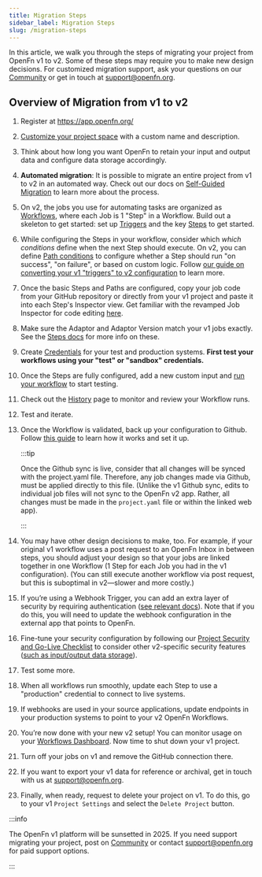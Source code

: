 ```yaml
---
title: Migration Steps
sidebar_label: Migration Steps
slug: /migration-steps
---
```


In this article, we walk you through the steps of migrating your project from
OpenFn v1 to v2. Some of these steps may require you to make new design
decisions. For customized migration support, ask your questions on our
[Community](https://.community.openfn.org) or get in touch at
[support@openfn.org](mailto://support@openfn.org).

## Overview of Migration from v1 to v2

1. Register at https://app.openfn.org/
2. [Customize your project space](../manage-projects/platform-mgmt.md) with a
   custom name and description.
3. Think about how long you want OpenFn to retain your input and output data and
   configure data storage accordingly.

4. **Automated migration**: It is possible to migrate an entire project from v1
   to v2 in an automated way. Check out our docs on
   [Self-Guided Migration](../migration/automated-migration.md) to learn more
   about the process.

5. On v2, the jobs you use for automating tasks are organized as
   [Workflows](../tutorials/tutorial.md), where each Job is 1 "Step" in a
   Workflow. Build out a skeleton to get started: set up
   [Triggers](../build/triggers.md) and the key
   [Steps](https://docs.openfn.org/documentation/build/steps) to get started.
6. While configuring the Steps in your workflow, consider which _which
   conditions_ define when the next Step should execute. On v2, you can define
   [Path conditions](https://docs.openfn.org/documentation/build/paths) to
   configure whether a Step should run "on success", "on failure", or based on
   custom logic. Follow
   [our guide on converting your v1 "triggers" to v2 configuration](../migration/converting-triggers.md)
   to learn more.
7. Once the basic Steps and Paths are configured, copy your job code from your
   GitHub repository or directly from your v1 project and paste it into each
   Step's Inspector view. Get familiar with the revamped Job Inspector for code
   editing [here](../build/steps/step-editor.md).
8. Make sure the Adaptor and Adaptor Version match your v1 jobs exactly. See the
   [Steps docs](../build/steps/step-editor.md) for more info on these.
9. Create [Credentials](../build/credentials.md) for your test and production
   systems. **First test your workflows using your "test" or "sandbox"
   credentials.**
10. Once the Steps are fully configured, add a new custom input and
    [run your workflow](../build/steps/step-editor.md) to start testing.
11. Check out the [History](../monitor-history/activity-history.md) page to
    monitor and review your Workflow runs.
12. Test and iterate.
13. Once the Workflow is validated, back up your configuration to Github. Follow
    [this guide](../manage-projects/link-to-gh.md) to learn how it works and set
    it up.

    :::tip

    Once the Github sync is live, consider that all changes will be synced with
    the project.yaml file. Therefore, any job changes made via Github, must be
    applied directly to this file. (Unlike the v1 Github sync, edits to
    individual job files will not sync to the OpenFn v2 app. Rather, all changes
    must be made in the `project.yaml` file or within the linked web app).

    :::

14. You may have other design decisions to make, too. For example, if your
    original v1 workflow uses a post request to an OpenFn Inbox in between
    steps, you should adjust your design so that your jobs are linked together
    in one Workflow (1 Step for each Job you had in the v1 configuration). (You
    can still execute another workflow via post request, but this is suboptimal
    in v2—slower and more costly.)

15. If you’re using a Webhook Trigger, you can add an extra layer of security by
    requiring authentication
    ([see relevant docs](../manage-projects/webhook-auth.md)). Note that if you
    do this, you will need to update the webhook configuration in the external
    app that points to OpenFn.
16. Fine-tune your security configuration by following our
    [Project Security and Go-Live Checklist](https://docs.google.com/document/d/1XtiiKszeK5MAltPyqvlL4KCjkHC87YYlX8OPh6fZn4c/edit?usp=sharing)
    to consider other v2-specific security features
    ([such as input/output data storage](docs/manage-projects/io-data-storage.md)).
17. Test some more.
18. When all workflows run smoothly, update each Step to use a "production"
    credential to connect to live systems.
19. If webhooks are used in your source applications, update endpoints in your
    production systems to point to your v2 OpenFn Workflows.
20. You’re now done with your new v2 setup! You can monitor usage on your
    [Workflows Dashboard](../manage-projects/workflow-dashboard.md). Now time to
    shut down your v1 project.
21. Turn off your jobs on v1 and remove the GitHub connection there.
22. If you want to export your v1 data for reference or archival, get in touch
    with us at [support@openfn.org](mailto://support@openfn.org).
23. Finally, when ready, request to delete your project on v1. To do this, go to
    your v1 `Project Settings` and select the `Delete Project` button.

:::info

The OpenFn v1 platform will be sunsetted in 2025. If you need support migrating
your project, post on [Community](https://community.openfn.org) or contact
[support@openfn.org](mailto://support@openfn.org) for paid support options.

:::
